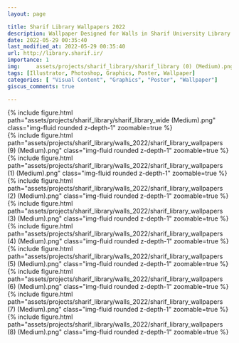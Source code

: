 ```yaml
---
layout: page

title: Sharif Library Wallpapers 2022
description: Wallpaper Designed for Walls in Sharif University Library
date: 2022-05-29 00:35:40
last_modified_at: 2022-05-29 00:35:40 
url: http://library.sharif.ir/
importance: 1
img:     assets/projects/sharif_library/sharif_library (0) (Medium).png
tags: [Illustrator, Photoshop, Graphics, Poster, Wallpaper]
categories: [ "Visual Content", "Graphics", "Poster", "Wallpaper"]
giscus_comments: true

---
```

<div class="row mt-3">
    <div class="col-sm mt-3 mt-md-0">
        {% include figure.html path="assets/projects/sharif_library/sharif_library_wide (Medium).png" class="img-fluid rounded z-depth-1" zoomable=true %}
    </div>



<div class="row mt-3">
    <div class="col-sm mt-3 mt-md-0">
        {% include figure.html path="assets/projects/sharif_library/walls_2022/sharif_library_wallpapers (9) (Medium).png" class="img-fluid rounded z-depth-1" zoomable=true %}
    </div>

</div>

<div class="row mt-3">
    <div class="col-sm mt-3 mt-md-0">
        {% include figure.html path="assets/projects/sharif_library/walls_2022/sharif_library_wallpapers (1) (Medium).png" class="img-fluid rounded z-depth-1" zoomable=true %}
    </div>
    <div class="col-sm mt-3 mt-md-0">
        {% include figure.html path="assets/projects/sharif_library/walls_2022/sharif_library_wallpapers (2) (Medium).png" class="img-fluid rounded z-depth-1" zoomable=true %}
    </div> 
    <div class="col-sm mt-3 mt-md-0">
        {% include figure.html path="assets/projects/sharif_library/walls_2022/sharif_library_wallpapers (3) (Medium).png" class="img-fluid rounded z-depth-1" zoomable=true %}
    </div>
        <div class="col-sm mt-3 mt-md-0">
        {% include figure.html path="assets/projects/sharif_library/walls_2022/sharif_library_wallpapers (4) (Medium).png" class="img-fluid rounded z-depth-1" zoomable=true %}
    </div>
    
    
</div>
<div class="row mt-3">
    <div class="col-sm mt-3 mt-md-0">
        {% include figure.html path="assets/projects/sharif_library/walls_2022/sharif_library_wallpapers (5) (Medium).png" class="img-fluid rounded z-depth-1" zoomable=true %}
    </div>
    <div class="col-sm mt-3 mt-md-0">
        {% include figure.html path="assets/projects/sharif_library/walls_2022/sharif_library_wallpapers (6) (Medium).png" class="img-fluid rounded z-depth-1" zoomable=true %}
    </div> 
    <div class="col-sm mt-3 mt-md-0">
        {% include figure.html path="assets/projects/sharif_library/walls_2022/sharif_library_wallpapers (7) (Medium).png" class="img-fluid rounded z-depth-1" zoomable=true %}
    </div>
        <div class="col-sm mt-3 mt-md-0">
        {% include figure.html path="assets/projects/sharif_library/walls_2022/sharif_library_wallpapers (8) (Medium).png" class="img-fluid rounded z-depth-1" zoomable=true %}
    </div>
    
    
</div>


